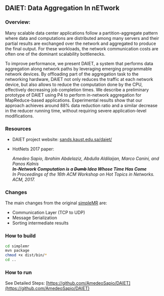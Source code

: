 ## DAIET: Data Aggregation In nETwork
### Overview:
Many scalable data center applications follow a partition-aggregate pattern where data and computations are distributed among many servers and their partial results are exchanged over the network and aggregated to produce the final output. For these workloads, the network communication costs are often one of the dominant scalability bottlenecks.

To improve performance, we present DAIET, a system that performs data aggregation along network paths by leveraging emerging programmable network devices. By offloading part of the aggregation task to the networking hardware, DAIET not only reduces the traffic at each network device, but also allows to reduce the computation done by the CPU, effectively decreasing job completion times.
We describe a preliminary prototype of DAIET using P4 to perform in-network aggregation for MapReduce-based applications.
Experimental results show that our approach achieves around 88\% data reduction ratio and a similar decrease in the reducer running time, without requiring severe application-level modifications.

### Resources
* DAIET project website: [sands.kaust.edu.sa/daiet/](http://sands.kaust.edu.sa/daiet/)
* HotNets 2017 paper: 
  
  *Amedeo Sapio, Ibrahim Abdelaziz, Abdulla Aldilaijan, Marco Canini, and Panos Kalnis <br>
  **In-Network Computation is a ~~Dumb~~ Idea Whose Time Has Come** <br>
  In Proceedings of the 16th ACM Workshop on Hot Topics in Networks. ACM, 2017.*

### Changes
The main changes from the original [simpleMR](https://github.com/wangchangli/simplemr) are:
* Communication Layer (TCP to UDP)
* Message Serialization 
* Sorting intermediate results

### How to build
```bash
cd simplemr
mvn package
chmod +x dist/bin/*
cd ..
```
### How to run
See Detailed Steps: [https://github.com/AmedeoSapio/DAIET](https://github.com/AmedeoSapio/DAIET)


